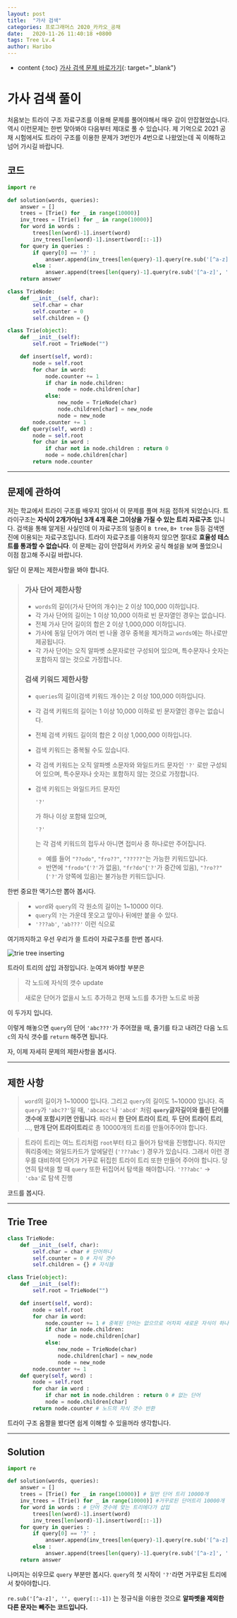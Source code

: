 ```yaml
---
layout: post
title:  "가사 검색"
categories: 프로그래머스 2020_카카오_공채
date:   2020-11-26 11:40:18 +0800
tags: Tree Lv.4
author: Haribo
---
```

* content
{:toc}
[가사 검색 문제 바로가기](https://programmers.co.kr/learn/courses/30/lessons/60060){: target="_blank"}

# 가사 검색 풀이
처음보는 트라이 구조 자료구조를 이용해 문제를 풀어야해서 매우 감이 안잡혔었습니다. 역시 이런문제는 한번 맞아봐야 다음부터 제대로 풀 수 있습니다. 제 기억으로 2021 공채 시험에서도 트라이 구조를 이용한 문제가 3번인가 4번으로 나왔었는데 꼭 이해하고 넘어 가시길 바랍니다.
## 코드

```python
import re

def solution(words, queries):
    answer = []
    trees = [Trie() for _ in range(10000)]
    inv_trees = [Trie() for _ in range(10000)]
    for word in words :
        trees[len(word)-1].insert(word)
        inv_trees[len(word)-1].insert(word[::-1])
    for query in queries :
        if query[0] == '?' :
            answer.append(inv_trees[len(query)-1].query(re.sub('[^a-z]', '', query[::-1])))
        else :
            answer.append(trees[len(query)-1].query(re.sub('[^a-z]', '', query)))
    return answer

class TrieNode:
    def __init__(self, char):
        self.char = char
        self.counter = 0
        self.children = {}

class Trie(object):
    def __init__(self):
        self.root = TrieNode("")

    def insert(self, word):
        node = self.root
        for char in word:
            node.counter += 1
            if char in node.children:
                node = node.children[char]
            else:
                new_node = TrieNode(char)
                node.children[char] = new_node
                node = new_node
        node.counter += 1
    def query(self, word) :
        node = self.root
        for char in word :
            if char not in node.children : return 0
            node = node.children[char]
        return node.counter
```

****





## 문제에 관하여

저는 학교에서 트라이 구조를 배우지 않아서 이 문제를 풀며 처음 접하게 되었습니다. 트라이구조는 **자식이 2개가아닌 3개 4개 혹은 그이상을 가질 수 있는 트리 자료구조** 입니다. 검색을 통해 알게된 사실인데 이 자료구조의 일종이 `B tree`, `B+ tree` 등등 검색엔진에 이용되는 자료구조입니다. 트라이 자료구조를 이용하지 않으면 절대로 **효율성 테스트를 통과할 수 없습니다**. 이 문제는 감이 안잡혀서 카카오 공식 해설을 보며 풀었으니 이점 참고해 주시길 바랍니다.

일단 이 문제는 제한사항을 봐야 합니다.

> ### 가사 단어 제한사항
>
> - `words`의 길이(가사 단어의 개수)는 2 이상 100,000 이하입니다.
> - 각 가사 단어의 길이는 1 이상 10,000 이하로 빈 문자열인 경우는 없습니다.
> - 전체 가사 단어 길이의 합은 2 이상 1,000,000 이하입니다.
> - 가사에 동일 단어가 여러 번 나올 경우 중복을 제거하고 `words`에는 하나로만 제공됩니다.
> - 각 가사 단어는 오직 알파벳 소문자로만 구성되어 있으며, 특수문자나 숫자는 포함하지 않는 것으로 가정합니다.
>
> ### 검색 키워드 제한사항
>
> - `queries`의 길이(검색 키워드 개수)는 2 이상 100,000 이하입니다.
>
> - 각 검색 키워드의 길이는 1 이상 10,000 이하로 빈 문자열인 경우는 없습니다.
>
> - 전체 검색 키워드 길이의 합은 2 이상 1,000,000 이하입니다.
>
> - 검색 키워드는 중복될 수도 있습니다.
>
> - 각 검색 키워드는 오직 알파벳 소문자와 와일드카드 문자인 `'?'` 로만 구성되어 있으며, 특수문자나 숫자는 포함하지 않는 것으로 가정합니다.
>
> - 검색 키워드는 와일드카드 문자인
>
>    
>
>   ```
>   '?'
>   ```
>
>   가 하나 이상 포함돼 있으며,
>
>    
>
>   ```
>   '?'
>   ```
>
>   는 각 검색 키워드의 접두사 아니면 접미사 중 하나로만 주어집니다.
>
>   - 예를 들어 `"??odo"`, `"fro??"`, `"?????"`는 가능한 키워드입니다.
>   - 반면에 `"frodo"`(`'?'`가 없음), `"fr?do"`(`'?'`가 중간에 있음), `"?ro??"`(`'?'`가 양쪽에 있음)는 불가능한 키워드입니다.

한번 중요한 액기스만 뽑아 봅시다.

>* `word`와 `query`의 각 원소의 길이는 1~10000 이다.
>* `query`의 `?`는 가운데 못오고 앞이나 뒤에만 붙을 수 있다.
>  * `'???ab'`, `'ab???'` 이런 식으로

여기까지하고 우선 우리가 쓸 트라이 자료구조를 한번 봅시다.

![trie tree inserting](/images/lyrics/trie_tree.gif)

트라이 트리의 삽입 과정입니다. 눈여겨 봐야할 부분은

> 각 노드에 자식의 갯수 update
>
> 새로운 단어가 없을시 노드 추가하고 현재 노드를 추가한 노드로 바꿈

이 두가지 입니다.  

이렇게 해놓으면 `query`의 단어 `'abc???'`가 주어졌을 때, 줄기를 타고 내려간 다음 노드  `c`의 자식 갯수를 `return` 해주면 됩니다.

자, 이제 자세히 문제의 제한사항을 봅시다.

****

## 제한 사항

> `word`의 길이가 1~10000 입니다. 그리고 `query`의 길이도 1~10000 입니다. 즉 `query`가 `'abc??'`일 때, `'abcacc'`나 `'abcd'` 처럼 **`query`글자길이와 틀린 단어를 갯수에 포함시키면 안됩니다**. 따라서 **한 단어 트라이 트리**, **두 단어 트라이 트리**, ..., **만개 단어 트라이트리**로 총 10000개의 트리를 만들어주어야 합니다.  

> 트라이 트리는 여느 트리처럼 `root`부터 타고 들어가 탐색을 진행합니다. 하지만 쿼리중에는 와일드카드가 앞에달린 (`'???abc'`) 경우가 있습니다. 그래서 이런 경우를 대비하여 단어가 거꾸로 뒤집힌 트라이 트리 또한 만들어 주어야 합니다. 당연히 탐색을 할 때 `query` 또한 뒤집어서 탐색을 해야합니다. `'???abc'` -> `'cba'`로 탐색 진행

코드를 봅시다.

****

## Trie Tree

```python
class TrieNode:
    def __init__(self, char):
        self.char = char # 단어하나
        self.counter = 0 # 자식 갯수
        self.children = {} # 자식들

class Trie(object):
    def __init__(self):
        self.root = TrieNode("")

    def insert(self, word):
        node = self.root
        for char in word:
            node.counter += 1 # 중복된 단어는 없으므로 어차피 새로운 자식이 하나 추가됨. 그래서 for문마다 1 증가
            if char in node.children:
                node = node.children[char]
            else:
                new_node = TrieNode(char)
                node.children[char] = new_node
                node = new_node
        node.counter += 1
    def query(self, word) :
        node = self.root
        for char in word :
            if char not in node.children : return 0 # 없는 단어
            node = node.children[char]
        return node.counter # 노드의 자식 갯수 반환
```

트라이 구조 움짤을 봤다면 쉽게 이해할 수 있을꺼라 생각합니다.

****

## Solution

```python
import re

def solution(words, queries):
    answer = []
    trees = [Trie() for _ in range(10000)] # 일반 단어 트리 10000개
    inv_trees = [Trie() for _ in range(10000)] #거꾸로된 단어트리 10000개
    for word in words : # 단어 갯수에 맞는 트리에다가 삽입
        trees[len(word)-1].insert(word)
        inv_trees[len(word)-1].insert(word[::-1])
    for query in queries :
        if query[0] == '?' :
            answer.append(inv_trees[len(query)-1].query(re.sub('[^a-z]', '', query[::-1])))
        else :
            answer.append(trees[len(query)-1].query(re.sub('[^a-z]', '', query)))
    return answer
```

나머지는 쉬우므로 `query` 부분만 봅시다. `query`의 첫 시작이 `'?'`라면 거꾸로된 트리에서 찾아야합니다.  

`re.sub('[^a-z]', '', query[::-1])` 는 정규식을 이용한 것으로 **알파벳을 제외한 다른 문자는 빼주는 코드입니다.**
